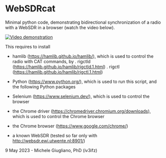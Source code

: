 # WebSDRcat

Minimal python code, demonstrating bidirectional synchronization of a radio with a WebSDR in a browser (watch the video below).

[![Video demonstration](http://img.youtube.com/vi/3LFTDmxrmCY/0.jpg)](http://www.youtube.com/watch?v=3LFTDmxrmCY "Video Demonstration")

This requires to install

- hamlib (https://hamlib.github.io/hamlib/), which is used to control the radio with CAT commands, by
      . rigctld (https://hamlib.github.io/hamlib/rigctld.1.html)
      . rigctl (https://hamlib.github.io/hamlib/rigctl.1.html)

- Python (https://www.python.org/), which is used to run this script, and the following Python packages
- Selenium (https://www.selenium.dev/), which is used to control the browser
- the Chrome driver (https://chromedriver.chromium.org/downloads), which is used to control the Chrome browser
- the Chrome browser (https://www.google.com/chrome/)
- a known WebSDR (tested so far only with http://websdr.ewi.utwente.nl:8901/)


9 May 2023 - Michele Giugliano, PhD (iv3ifz)

